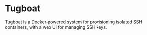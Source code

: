 Tugboat
=======

Tugboat is a Docker-powered system for provisioning isolated SSH containers, with a web UI for managing SSH keys.